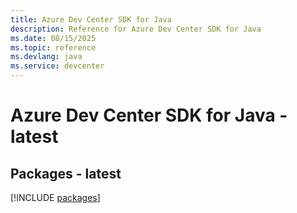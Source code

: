 ```yaml
---
title: Azure Dev Center SDK for Java
description: Reference for Azure Dev Center SDK for Java
ms.date: 08/15/2025
ms.topic: reference
ms.devlang: java
ms.service: devcenter
---
```

# Azure Dev Center SDK for Java - latest
## Packages - latest
[!INCLUDE [packages](dev-center-index.md)]